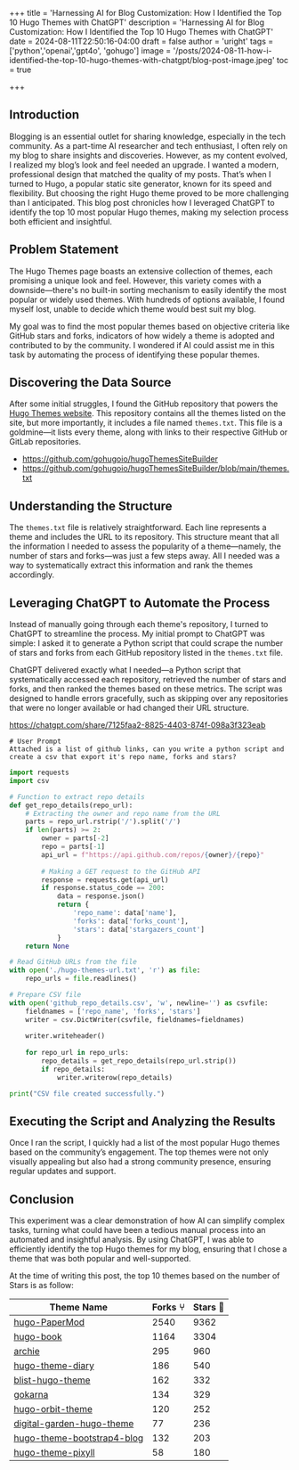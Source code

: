 +++
title = 'Harnessing AI for Blog Customization: How I Identified the Top 10 Hugo Themes with ChatGPT'
description = 'Harnessing AI for Blog Customization: How I Identified the Top 10 Hugo Themes with ChatGPT'
date = 2024-08-11T22:50:16-04:00
draft = false
author = 'uright'
tags = ['python','openai','gpt4o', 'gohugo']
image = '/posts/2024-08-11-how-i-identified-the-top-10-hugo-themes-with-chatgpt/blog-post-image.jpeg'
toc = true

+++

## Introduction
Blogging is an essential outlet for sharing knowledge, especially in the tech community. As a part-time AI researcher and tech enthusiast, I often rely on my blog to share insights and discoveries. However, as my content evolved, I realized my blog’s look and feel needed an upgrade. I wanted a modern, professional design that matched the quality of my posts. That’s when I turned to Hugo, a popular static site generator, known for its speed and flexibility. But choosing the right Hugo theme proved to be more challenging than I anticipated. This blog post chronicles how I leveraged ChatGPT to identify the top 10 most popular Hugo themes, making my selection process both efficient and insightful.

## Problem Statement
The Hugo Themes page boasts an extensive collection of themes, each promising a unique look and feel. However, this variety comes with a downside—there's no built-in sorting mechanism to easily identify the most popular or widely used themes. With hundreds of options available, I found myself lost, unable to decide which theme would best suit my blog.

My goal was to find the most popular themes based on objective criteria like GitHub stars and forks, indicators of how widely a theme is adopted and contributed to by the community. I wondered if AI could assist me in this task by automating the process of identifying these popular themes.

## Discovering the Data Source
After some initial struggles, I found the GitHub repository that powers the [Hugo Themes website](https://themes.gohugo.io/). This repository contains all the themes listed on the site, but more importantly, it includes a file named `themes.txt`. This file is a goldmine—it lists every theme, along with links to their respective GitHub or GitLab repositories.

* https://github.com/gohugoio/hugoThemesSiteBuilder
* https://github.com/gohugoio/hugoThemesSiteBuilder/blob/main/themes.txt

## Understanding the Structure
The `themes.txt` file is relatively straightforward. Each line represents a theme and includes the URL to its repository. This structure meant that all the information I needed to assess the popularity of a theme—namely, the number of stars and forks—was just a few steps away. All I needed was a way to systematically extract this information and rank the themes accordingly.

## Leveraging ChatGPT to Automate the Process
Instead of manually going through each theme's repository, I turned to ChatGPT to streamline the process. My initial prompt to ChatGPT was simple: I asked it to generate a Python script that could scrape the number of stars and forks from each GitHub repository listed in the `themes.txt` file. 

ChatGPT delivered exactly what I needed—a Python script that systematically accessed each repository, retrieved the number of stars and forks, and then ranked the themes based on these metrics. The script was designed to handle errors gracefully, such as skipping over any repositories that were no longer available or had changed their URL structure.

https://chatgpt.com/share/7125faa2-8825-4403-874f-098a3f323eab

```text
# User Prompt
Attached is a list of github links, can you write a python script and create a csv that export it's repo name, forks and stars?
```

```python
import requests
import csv

# Function to extract repo details
def get_repo_details(repo_url):
    # Extracting the owner and repo name from the URL
    parts = repo_url.rstrip('/').split('/')
    if len(parts) >= 2:
        owner = parts[-2]
        repo = parts[-1]
        api_url = f"https://api.github.com/repos/{owner}/{repo}"
        
        # Making a GET request to the GitHub API
        response = requests.get(api_url)
        if response.status_code == 200:
            data = response.json()
            return {
                'repo_name': data['name'],
                'forks': data['forks_count'],
                'stars': data['stargazers_count']
            }
    return None

# Read GitHub URLs from the file
with open('./hugo-themes-url.txt', 'r') as file:
    repo_urls = file.readlines()

# Prepare CSV file
with open('github_repo_details.csv', 'w', newline='') as csvfile:
    fieldnames = ['repo_name', 'forks', 'stars']
    writer = csv.DictWriter(csvfile, fieldnames=fieldnames)
    
    writer.writeheader()
    
    for repo_url in repo_urls:
        repo_details = get_repo_details(repo_url.strip())
        if repo_details:
            writer.writerow(repo_details)

print("CSV file created successfully.")
```

## Executing the Script and Analyzing the Results
Once I ran the script, I quickly had a list of the most popular Hugo themes based on the community’s engagement. The top themes were not only visually appealing but also had a strong community presence, ensuring regular updates and support.

## Conclusion
This experiment was a clear demonstration of how AI can simplify complex tasks, turning what could have been a tedious manual process into an automated and insightful analysis. By using ChatGPT, I was able to efficiently identify the top Hugo themes for my blog, ensuring that I chose a theme that was both popular and well-supported.

At the time of writing this post, the top 10 themes based on the number of Stars is as follow:

| Theme Name                                                                           | Forks ⑂ | Stars 🌟 |
| ------------------------------------------------------------------------------------ | ------- | --------- |
| [hugo-PaperMod](https://github.com/adityatelange/hugo-PaperMod)                      | 2540    | 9362      |
| [hugo-book](https://github.com/alex-shpak/hugo-book)                                 | 1164    | 3304      |
| [archie](https://github.com/athul/archie)                                            | 295     | 960       |
| [hugo-theme-diary](https://github.com/AmazingRise/hugo-theme-diary)                  | 186     | 540       |
| [blist-hugo-theme](https://github.com/apvarun/blist-hugo-theme)                      | 162     | 332       |
| [gokarna](https://github.com/526avijitgupta/gokarna)                                 | 134     | 329       |
| [hugo-orbit-theme](https://github.com/aerohub/hugo-orbit-theme)                      | 120     | 252       |
| [digital-garden-hugo-theme](https://github.com/apvarun/digital-garden-hugo-theme)    | 77      | 236       |
| [hugo-theme-bootstrap4-blog](https://github.com/alanorth/hugo-theme-bootstrap4-blog) | 132     | 203       |
| [hugo-theme-pixyll](https://github.com/azmelanar/hugo-theme-pixyll)                  | 58      | 180       |
